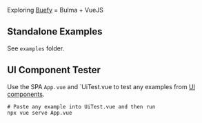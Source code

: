 Exploring [Buefy](https://buefy.org/) = Bulma + VueJS

## Standalone Examples

See `examples` folder.

## UI Component Tester

Use the SPA `App.vue` and `UiTest.vue to test any examples from [UI components](https://buefy.org/documentation).


```
# Paste any example into UiTest.vue and then run
npx vue serve App.vue
```
